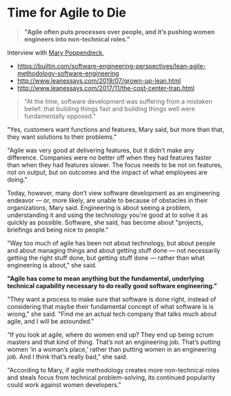 # Time for Agile to Die

> **"Agile often puts processes over people, and it’s pushing women engineers into non-technical roles."**

Interview with [Mary Poppendieck](http://www.leanessays.com/),
+ https://builtin.com/software-engineering-perspectives/lean-agile-methodology-software-engineering
+ http://www.leanessays.com/2019/07/grown-up-lean.html
+ http://www.leanessays.com/2017/11/the-cost-center-trap.html

> "At the time, software development was suffering from a mistaken belief: that building things fast and building things well were fundamentally opposed."

"Yes, customers want functions and features, Mary said, but more than that, they want solutions to their problems."

"Agile was very good at delivering features, but it didn’t make any difference. Companies were no better off when they had features faster than when they had features slower. The focus needs to be not on features, not on output, but on outcomes and the impact of what employees are doing."

Today, however, many don’t view software development as an engineering endeavor — or, more likely, are unable to because of obstacles in their organizations, Mary said. Engineering is about seeing a problem, understanding it and using the technology you're good at to solve it as quickly as possible. Software, she said, has become about "projects, briefings and being nice to people."

"Way too much of agile has been not about technology, but about people and about managing things and about getting stuff done — not necessarily getting the right stuff done, but getting stuff done — rather than what engineering is about," she said. 

**"Agile has come to mean anything but the fundamental, underlying technical capability necessary to do really good software engineering."**

"They want a process to make sure that software is done right, instead of considering that maybe their fundamental concept of what software is is wrong," she said. "Find me an actual tech company that talks much about agile, and I will be astounded."

“If you look at agile, where do women end up? They end up being scrum masters and that kind of thing. That’s not an engineering job. That’s putting women ‘in a woman’s place,’ rather than putting women in an engineering job. And I think that’s really bad,” she said.

"According to Mary, if agile methodology creates more non-technical roles and steals focus from technical problem-solving, its continued popularity could work against women developers."


